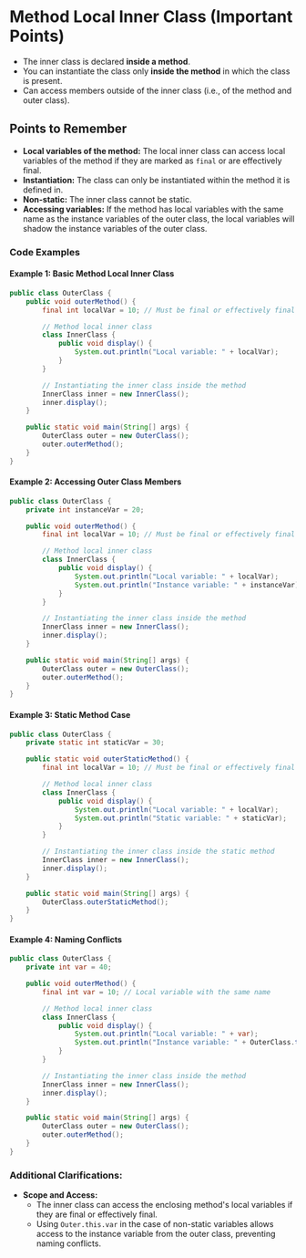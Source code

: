 # Method Local Inner Class (Important Points)

- The inner class is declared **inside a method**.
- You can instantiate the class only **inside the method** in which the class is present.
- Can access members outside of the inner class (i.e., of the method and outer class).

## Points to Remember

- **Local variables of the method:** The local inner class can access local variables of the method if they are marked as `final` or are effectively final.
- **Instantiation:** The class can only be instantiated within the method it is defined in.
- **Non-static:** The inner class cannot be static.
- **Accessing variables:** If the method has local variables with the same name as the instance variables of the outer class, the local variables will shadow the instance variables of the outer class.

### Code Examples

#### Example 1: Basic Method Local Inner Class

```java
public class OuterClass {
    public void outerMethod() {
        final int localVar = 10; // Must be final or effectively final

        // Method local inner class
        class InnerClass {
            public void display() {
                System.out.println("Local variable: " + localVar);
            }
        }

        // Instantiating the inner class inside the method
        InnerClass inner = new InnerClass();
        inner.display();
    }

    public static void main(String[] args) {
        OuterClass outer = new OuterClass();
        outer.outerMethod();
    }
}
```

#### Example 2: Accessing Outer Class Members

```java
public class OuterClass {
    private int instanceVar = 20;

    public void outerMethod() {
        final int localVar = 10; // Must be final or effectively final

        // Method local inner class
        class InnerClass {
            public void display() {
                System.out.println("Local variable: " + localVar);
                System.out.println("Instance variable: " + instanceVar);
            }
        }

        // Instantiating the inner class inside the method
        InnerClass inner = new InnerClass();
        inner.display();
    }

    public static void main(String[] args) {
        OuterClass outer = new OuterClass();
        outer.outerMethod();
    }
}
```

#### Example 3: Static Method Case

```java
public class OuterClass {
    private static int staticVar = 30;

    public static void outerStaticMethod() {
        final int localVar = 10; // Must be final or effectively final

        // Method local inner class
        class InnerClass {
            public void display() {
                System.out.println("Local variable: " + localVar);
                System.out.println("Static variable: " + staticVar);
            }
        }

        // Instantiating the inner class inside the static method
        InnerClass inner = new InnerClass();
        inner.display();
    }

    public static void main(String[] args) {
        OuterClass.outerStaticMethod();
    }
}
```

#### Example 4: Naming Conflicts

```java
public class OuterClass {
    private int var = 40;

    public void outerMethod() {
        final int var = 10; // Local variable with the same name

        // Method local inner class
        class InnerClass {
            public void display() {
                System.out.println("Local variable: " + var);
                System.out.println("Instance variable: " + OuterClass.this.var);
            }
        }

        // Instantiating the inner class inside the method
        InnerClass inner = new InnerClass();
        inner.display();
    }

    public static void main(String[] args) {
        OuterClass outer = new OuterClass();
        outer.outerMethod();
    }
}
```

### Additional Clarifications:

- **Scope and Access:**
  - The inner class can access the enclosing method's local variables if they are final or effectively final.
  - Using `Outer.this.var` in the case of non-static variables allows access to the instance variable from the outer class, preventing naming conflicts.
